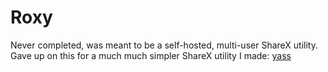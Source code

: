 # Roxy

Never completed, was meant to be a self-hosted, multi-user ShareX utility.  
Gave up on this for a much much simpler ShareX utility I made: [yass](https://github.com/keifufu/yass)

